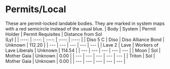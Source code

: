 # Permits/Local
These are permit-locked landable bodies. They are marked in system maps with a red semicircle instead of the usual blue.
| Body | System | Permit Holder | Permit Requisites | Distance from Sol<br>(Ly) |
| :---: | :---: | :---: | :---: | :---: |
| Diso 5 C | Diso | Diso Alliance Bond | Unknown | 112.20 |
| --- | --- | --- | --- | --- |
| Lave 2 | Lave | Workers of Lave Liberals | Unknown | 114.54 |
| --- | --- | --- | --- | --- |
| Moon | Sol | Mother Gaia | Unknown | 0.00 |
| --- | --- | --- | --- | --- |
| Triton | Sol | Mother Gaia | Unknown | 0.00 |
| --- | --- | --- | --- | --- |